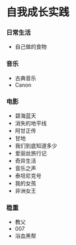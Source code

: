 # 自我成长实践	
### 日常生活
- 自己做的食物
### 音乐
- 古典音乐
- Canon
### 电影
- 碧海蓝天
- 消失的地平线
- 阿甘正传
- 甘地
- 我们到底知道多少
- 爱丽丝旅行记
- 奇异生活
- 音乐之声
- 泰坦尼克号
- 我的女孩
- 非洲女王
### 稳重
- 教父
- 007
- 浴血黑帮
			
